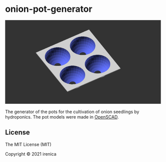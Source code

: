 # onion-pot-generator

![](docs/box_top_render.png)

The generator of the pots for the cultivation of onion seedlings by hydroponics. The pot models were made in [OpenSCAD](https://openscad.org/).

## License

The MIT License (MIT)

Copyright &copy; 2021 irenica
